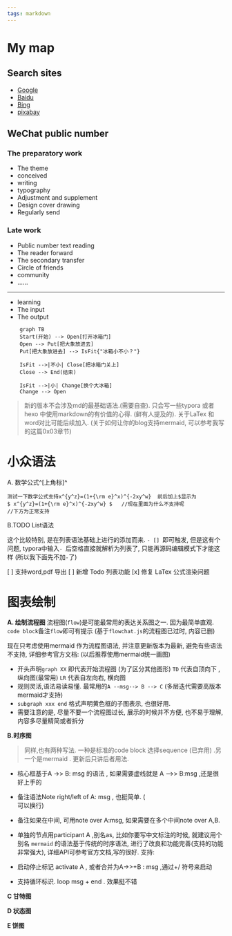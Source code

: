 ```yaml
---
tags: markdown
---
```

# My map

## Search sites

- [Google](https://www.google.com/)
- [Baidu](https://www.baidu.com/)
- [Bing](https://www.bing.com/)
- [pixabay](https://pixabay.com/)

## WeChat public number

### The preparatory work

- The theme
- conceived
- writing
- typography
- Adjustment and supplement
- Design cover drawing
- Regularly send

### Late work

- Public number text reading
- The reader forward
- The secondary transfer
- Circle of friends
- community
- ......

---

- learning
- The input
- The output

```mermaid
    graph TB
    Start(开始) --> Open[打开冰箱门]
    Open --> Put[把大象放进去]
    Put[把大象放进去] --> IsFit{"冰箱小不小？"}
    
    IsFit -->|不小| Close[把冰箱门关上]
    Close --> End(结束)
        
    IsFit -->|小| Change[换个大冰箱]
    Change --> Open
```

>新的版本不会涉及md的最基础语法.(需要自查). 只会写一些typora 或者 hexo 中使用markdown的有价值的心得. (鲜有人提及的). 关于LaTex 和 word对比可能后续加入. (关于如何让你的blog支持mermaid, 可以参考我写的这篇0x03章节)

# 小众语法
A. 数学公式^[上角标]^
```mermaid
测试一下数学公式支持x^{y^z}=(1+{\rm e}^x)^{-2xy^w}  前后加上$显示为
$ x^{y^z}=(1+{\rm e}^x)^{-2xy^w} $   //现在里面为什么不支持呢
//下方为正常支持
```

B.TODO List语法

这个比较特别, 是在列表语法基础上进行的添加而来. `- [] `即可触发, 但是这有个问题, typora中输入`- `后空格直接就解析为列表了, 只能再源码编辑模式下才能这样 (所以我下面先不加`-`了)

[ ] 支持word,pdf 导出
[ ] 新增 Todo 列表功能
[x] 修复 LaTex 公式渲染问题
# 图表绘制
**A. 绘制流程图**
流程图(`flow`)是可能最常用的表达关系图之一. 因为最简单直观. `code block`备注`flow`即可有提示 (基于`flowchat.js`的流程图已过时, 内容已删)

现在只考虑使用mermaid 作为流程图语法, 并注意更新版本为最新, 避免有些语法不支持, 详细参考官方文档: (以后推荐使用mermaid统一画图)

- 开头声明`graph XX` 即代表开始流程图 (为了区分其他图形)
	`TD` 代表自顶向下 ,纵向图(最常用)
	`LR` 代表自左向右, 横向图
- 规则灵活,语法易读易懂. 最常用的`A --msg--> B --> C` (多层迭代需要高版本mermaid才支持)
- `subgraph xxx end` 格式声明黄色框的子图表示, 也很好用.
- 需要注意的是, 尽量不要一个流程图过长, 展示的时候并不方便, 也不易于理解, 内容多尽量精简或者拆分

**B.时序图**
> 同样,也有两种写法. 一种是标准的code block 选择sequence (已弃用) .另一个是mermaid . 更新后只讲后者用法.

- 核心框基于A ->> B: msg 的语法 , 如果需要虚线就是 A -->> B:msg ,还是很好上手的
- 备注语法Note right/left of A: msg , 也挺简单. (<br/> 可以换行)
- 备注如果在中间, 可用note over A:msg, 如果需要在多个中间note over A,B.
- 单独的节点用participant A ,别名as, 比如你要写中文标注的时候, 就建议用个别名
`mermaid` 的语法基于传统的时序语法, 进行了改良和功能完善(支持的功能非常强大), 详细API可参考官方文档,写的很好. 支持:

- 启动停止标记 activate A , 或者合并为A->>+B : msg ,通过+/ 符号来启动
- 支持循环标识. loop msg + end . 效果挺不错

**C  甘特图**


**D  状态图**


**E   饼图**
